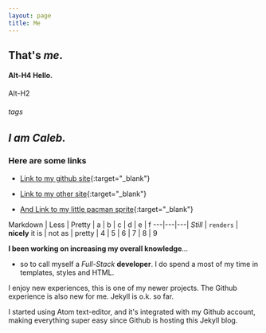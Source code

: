 ```yaml
---
layout: page
title: Me
---
```


## That's *me*.

#### Alt-H4 Hello.
Alt-H2


###### tags

## *I am Caleb.*

### Here are some links

* [Link to my github site](https://caleb542.github.com){:target="_blank"}

* [Link to my other site](http://calebhamilton.com){:target="_blank"}

* [And Link to my little pacman sprite](http://calebhamilton.com/pacman){:target="_blank"}


Markdown | Less | Pretty | a | b | c | d | e | f
---|---|---|
*Still* | `renders` | **nicely**
it is | not as  | pretty | 4 | 5 | 6 | 7 | 8 | 9


**I been working on increasing my overall knowledge**...

+ so to call myself a _Full-Stack_ **developer**. I do spend a most of my time in templates, styles and HTML.

I enjoy new experiences, this is one of my newer projects.  The Github experience is also new for me. Jekyll is o.k. so far.  

I started using Atom text-editor, and it's integrated with my Github account, making everything super easy since Github is hosting this Jekyll blog.
